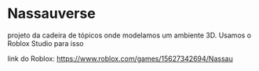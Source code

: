 # Nassauverse

projeto da cadeira de tópicos onde modelamos um ambiente 3D. 
Usamos o Roblox Studio para isso

link do Roblox:
https://www.roblox.com/games/15627342694/Nassau
